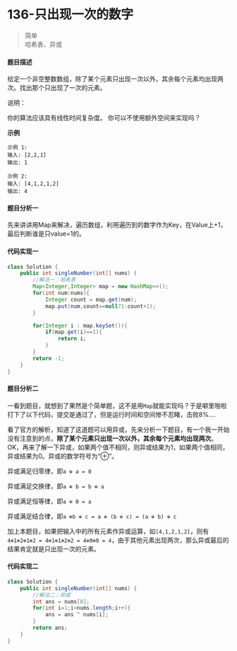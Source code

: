 # 136-只出现一次的数字

>简单  
>哈希表、异或

#### 题目描述

给定一个非空整数数组，除了某个元素只出现一次以外，其余每个元素均出现两次。找出那个只出现了一次的元素。

说明：

你的算法应该具有线性时间复杂度。 你可以不使用额外空间来实现吗？

**示例**

```
示例 1:
输入: [2,2,1]
输出: 1

示例 2:
输入: [4,1,2,1,2]
输出: 4
```



#### 题目分析一

先来讲讲用Map来解决，遍历数组，利用遍历到的数字作为Key，在Value上+1，最后判断谁是只value=1的。



#### 代码实现一

```java
class Solution {
    public int singleNumber(int[] nums) {
        //解法一：哈希表
        Map<Integer,Integer> map = new HashMap<>();
        for(int num:nums){
            Integer count = map.get(num);
            map.put(num,count==null?1:count+1);
        }

        for(Integer i : map.keySet()){
            if(map.get(i)==1){
                return i;
            }
        }
        return -1;
    }
}
```



#### 题目分析二

一看到题目，就想到了果然是个简单题，这不是用`Map`就能实现吗？于是噼里啪啦打下了以下代码，提交是通过了，但是运行时间和空间惨不忍睹，击败8%....

看了官方的解析，知道了这道题可以用异或，先来分析一下题目，有一个我一开始没有注意到的点，**除了某个元素只出现一次以外，其余每个元素均出现两次**。OK，再来了解一下异或，如果两个值不相同，则异或结果为1，如果两个值相同，异或结果为0。异或的数学符号为“⊕”。

异或满足归零律，即`a ⊕ a = 0`

异或满足交换律，即`a ⊕ b = b ⊕ a`

异或满足恒等律，即`a ⊕ 0 = a`

异或满足结合律，即`a ⊕b ⊕ c = a ⊕ (b ⊕ c) = (a ⊕ b) ⊕ c`

加上本题目，如果把输入中的所有元素作异或运算，如`[4,1,2,1,2]`，则有`4⊕1⊕2⊕1⊕2 = 4⊕1⊕1⊕2⊕2 = 4⊕0⊕0 = 4`，由于其他元素出现两次，那么异或最后的结果肯定就是只出现一次的元素。



#### 代码实现二

```java
class Solution {
    public int singleNumber(int[] nums) {
        //解法二；异或
        int ans = nums[0];
        for(int i=1;i<nums.length;i++){
            ans = ans ^ nums[i];
        }
        return ans;
    }
}
```

